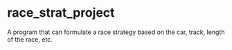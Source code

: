 # race_strat_project
A program that can formulate a race strategy based on the car, track, length of the race, etc.
